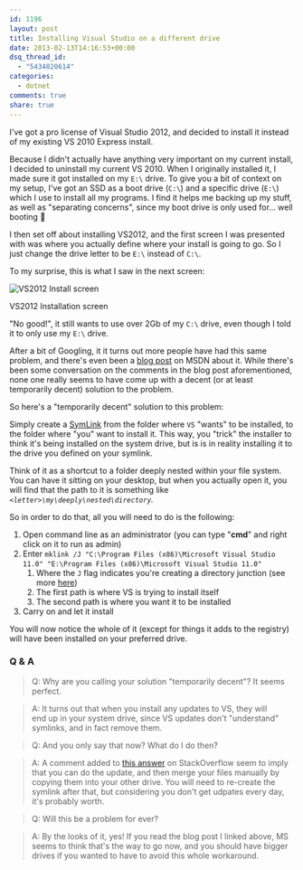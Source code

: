 ```yaml
---
id: 1196
layout: post
title: Installing Visual Studio on a different drive
date: 2013-02-13T14:16:53+00:00
dsq_thread_id:
  - "5434820614"
categories:
  - dotnet
comments: true
share: true
---
```

I've got a pro license of Visual Studio 2012, and decided to install it instead of my existing VS 2010 Express install.

Because I didn't actually have anything very important on my current install, I decided to uninstall my current VS 2010. When I originally installed it, I made sure it got installed on my `E:\` drive. To give you a bit of context on my setup, I've got an SSD as a boot drive (`C:\`) and a specific drive (`E:\`) which I use to install all my programs. I find it helps me backing up my stuff, as well as "separating concerns", since my boot drive is only used for... well booting 🙂

I then set off about installing VS2012, and the first screen I was presented with was where you actually define where your install is going to go. So I just change the drive letter to be `E:\` instead of `C:\`.

To my surprise, this is what I saw in the next screen:

<div id="attachment_1198" style="width: 460px" class="wp-caption aligncenter">
  <img class="size-full wp-image-1198" alt="VS2012 Install screen" src="/images/2013/02/batVv.jpg" width="450" height="512" srcset="/images/2013/02/batVv.jpg 450w, /images/2013/02/batVv-263x300.jpg 263w" sizes="(max-width: 450px) 100vw, 450px" />
  
  <p class="wp-caption-text">
    VS2012 Installation screen
  </p>
</div>

"No good!", it still wants to use over 2Gb of my `C:\` drive, even though I told it to only use my `E:\` drive.

After a bit of Googling, it it turns out more people have had this same problem, and there's even been a <a title="Why Visual Studio 11 Requires Space on the System Drive" href="http://blogs.msdn.com/b/heaths/archive/2012/03/07/why-visual-studio-11-requires-space-on-the-system-drive.aspx" target="_blank">blog post</a> on MSDN about it. While there's been some conversation on the comments in the blog post aforementioned, none one really seems to have come up with a decent (or at least temporarily decent) solution to the problem.

So here's a "temporarily decent" solution to this problem:

Simply create a <a title="Symbolic Link" href="http://en.wikipedia.org/wiki/Symbolic_link" target="_blank">SymLink</a> from the folder where `VS` "wants" to be installed, to the folder where "you" want to install it. This way, you "trick" the installer to think it's being installed on the system drive, but is is in reality installing it to the drive you defined on your symlink.

Think of it as a shortcut to a folder deeply nested within your file system. You can have it sitting on your desktop, but when you actually open it, you will find that the path to it is something like _`<letter>\my\deeply\nested\directory`._

So in order to do that, all you will need to do is the following:

  1. <span style="line-height: 13px;">Open command line as an administrator (you can type "<strong>cmd</strong>" and right click on it to run as admin)</span>
  2. Enter `mklink /J "C:\Program Files (x86)\Microsoft Visual Studio 11.0" "E:\Program Files (x86)\Microsoft Visual Studio 11.0"` 
      1. Where the `J` flag indicates you're creating a directory junction (see more <a title="MS create symlink" href="http://technet.microsoft.com/en-us/library/cc753194(v=ws.10).aspx" target="_blank">here</a>)
      2. The first path is where VS is trying to install itself
      3. The second path is where you want it to be installed
  3. Carry on and let it install

You will now notice the whole of it (except for things it adds to the registry) will have been installed on your preferred drive.

### Q & A

> Q: Why are you calling your solution "temporarily decent"? It seems perfect.

> A: It turns out that when you install any updates to VS, they will end up in your system drive, since VS updates don't "understand" symlinks, and in fact remove them.


> Q: And you only say that now? What do I do then?

> A: A comment added to <a title="Stack Overflow - How to change VS11 install directory?" href="http://stackoverflow.com/a/10455300/279395" target="_blank" class="broken_link">this answer</a> on StackOverflow seem to imply that you can do the update, and then merge your files manually by copying them into your other drive. You will need to re-create the symlink after that, but considering you don't get udpates every day, it's probably worth.


> Q: Will this be a problem for ever? 

> A: By the looks of it, yes! If you read the blog post I linked above, MS seems to think that's the way to go now, and you should have bigger drives if you wanted to have to avoid this whole workaround.